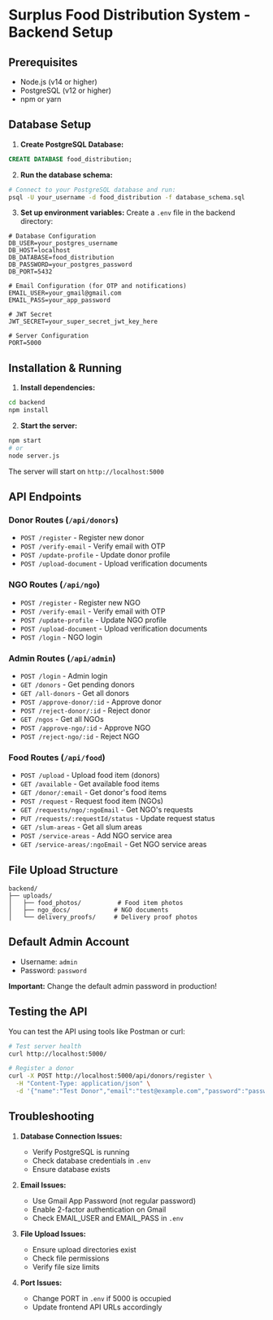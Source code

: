 # Surplus Food Distribution System - Backend Setup

## Prerequisites
- Node.js (v14 or higher)
- PostgreSQL (v12 or higher)
- npm or yarn

## Database Setup

1. **Create PostgreSQL Database:**
```sql
CREATE DATABASE food_distribution;
```

2. **Run the database schema:**
```bash
# Connect to your PostgreSQL database and run:
psql -U your_username -d food_distribution -f database_schema.sql
```

3. **Set up environment variables:**
Create a `.env` file in the backend directory:
```env
# Database Configuration
DB_USER=your_postgres_username
DB_HOST=localhost
DB_DATABASE=food_distribution
DB_PASSWORD=your_postgres_password
DB_PORT=5432

# Email Configuration (for OTP and notifications)
EMAIL_USER=your_gmail@gmail.com
EMAIL_PASS=your_app_password

# JWT Secret
JWT_SECRET=your_super_secret_jwt_key_here

# Server Configuration
PORT=5000
```

## Installation & Running

1. **Install dependencies:**
```bash
cd backend
npm install
```

2. **Start the server:**
```bash
npm start
# or
node server.js
```

The server will start on `http://localhost:5000`

## API Endpoints

### Donor Routes (`/api/donors`)
- `POST /register` - Register new donor
- `POST /verify-email` - Verify email with OTP
- `POST /update-profile` - Update donor profile
- `POST /upload-document` - Upload verification documents

### NGO Routes (`/api/ngo`)
- `POST /register` - Register new NGO
- `POST /verify-email` - Verify email with OTP
- `POST /update-profile` - Update NGO profile
- `POST /upload-document` - Upload verification documents
- `POST /login` - NGO login

### Admin Routes (`/api/admin`)
- `POST /login` - Admin login
- `GET /donors` - Get pending donors
- `GET /all-donors` - Get all donors
- `POST /approve-donor/:id` - Approve donor
- `POST /reject-donor/:id` - Reject donor
- `GET /ngos` - Get all NGOs
- `POST /approve-ngo/:id` - Approve NGO
- `POST /reject-ngo/:id` - Reject NGO

### Food Routes (`/api/food`)
- `POST /upload` - Upload food item (donors)
- `GET /available` - Get available food items
- `GET /donor/:email` - Get donor's food items
- `POST /request` - Request food item (NGOs)
- `GET /requests/ngo/:ngoEmail` - Get NGO's requests
- `PUT /requests/:requestId/status` - Update request status
- `GET /slum-areas` - Get all slum areas
- `POST /service-areas` - Add NGO service area
- `GET /service-areas/:ngoEmail` - Get NGO service areas

## File Upload Structure
```
backend/
├── uploads/
│   ├── food_photos/          # Food item photos
│   ├── ngo_docs/            # NGO documents
│   └── delivery_proofs/     # Delivery proof photos
```

## Default Admin Account
- Username: `admin`
- Password: `password`

**Important:** Change the default admin password in production!

## Testing the API

You can test the API using tools like Postman or curl:

```bash
# Test server health
curl http://localhost:5000/

# Register a donor
curl -X POST http://localhost:5000/api/donors/register \
  -H "Content-Type: application/json" \
  -d '{"name":"Test Donor","email":"test@example.com","password":"password123"}'
```

## Troubleshooting

1. **Database Connection Issues:**
   - Verify PostgreSQL is running
   - Check database credentials in `.env`
   - Ensure database exists

2. **Email Issues:**
   - Use Gmail App Password (not regular password)
   - Enable 2-factor authentication on Gmail
   - Check EMAIL_USER and EMAIL_PASS in `.env`

3. **File Upload Issues:**
   - Ensure upload directories exist
   - Check file permissions
   - Verify file size limits

4. **Port Issues:**
   - Change PORT in `.env` if 5000 is occupied
   - Update frontend API URLs accordingly


